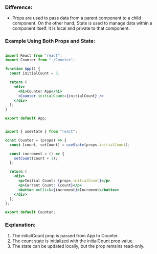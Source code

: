 ### Difference:
- Props are used to pass data from a parent component to a child component. On the other hand, State is used to manage data within a component itself. It is local and private to that component.


### Example Using Both Props and State:

```jsx (App.jsx)

import React from "react";
import Counter from "./Counter";

function App() {
  const initialCount = 5;

  return (
    <div>
      <h1>Counter App</h1>
      <Counter initialCount={initialCount} />
    </div>
  );
}

export default App;

```


```jsx (Counter.jsx)

import { useState } from "react";

const Counter = (props) => {
  const [count, setCount] = useState(props.initialCount);

  const increment = () => {
    setCount(count + 1);
  };

  return (
    <div>
      <p>Initial Count: {props.initialCount}</p>
      <p>Current Count: {count}</p>
      <button onClick={increment}>Increment</button>
    </div>
  );
};

export default Counter;

```


### Explanation:
1. The initialCount prop is passed from App to Counter.
2. The count state is initialized with the initialCount prop value.
3. The state can be updated locally, but the prop remains read-only.

